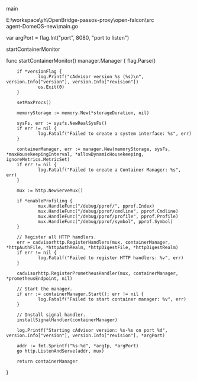 

main


E:\workspace\yh\OpenBridge-passos-proxy\open-falcon\src\
agent-DomeOS-new\main.go


var argPort = flag.Int("port", 8080, "port to listen")


startContainerMonitor

func startContainerMonitor() manager.Manager {
        flag.Parse()

        if *versionFlag {
                log.Printf("cAdvisor version %s (%s)\n", version.Info["version"], version.Info["revision"])
                os.Exit(0)
        }

        setMaxProcs()

        memoryStorage := memory.New(*storageDuration, nil)

        sysFs, err := sysfs.NewRealSysFs()
        if err != nil {
                log.Fatalf("Failed to create a system interface: %s", err)
        }

        containerManager, err := manager.New(memoryStorage, sysFs, *maxHousekeepingInterval, *allowDynamicHousekeeping, ignoreMetrics.MetricSet)
        if err != nil {
                log.Fatalf("Failed to create a Container Manager: %s", err)
        }

        mux := http.NewServeMux()

        if *enableProfiling {
                mux.HandleFunc("/debug/pprof/", pprof.Index)
                mux.HandleFunc("/debug/pprof/cmdline", pprof.Cmdline)
                mux.HandleFunc("/debug/pprof/profile", pprof.Profile)
                mux.HandleFunc("/debug/pprof/symbol", pprof.Symbol)
        }

        // Register all HTTP handlers.
        err = cadvisorhttp.RegisterHandlers(mux, containerManager, *httpAuthFile, *httpAuthRealm, *httpDigestFile, *httpDigestRealm)
        if err != nil {
                log.Fatalf("Failed to register HTTP handlers: %v", err)
        }

        cadvisorhttp.RegisterPrometheusHandler(mux, containerManager, *prometheusEndpoint, nil)

        // Start the manager.
        if err := containerManager.Start(); err != nil {
                log.Fatalf("Failed to start container manager: %v", err)
        }

        // Install signal handler.
        installSignalHandler(containerManager)

        log.Printf("Starting cAdvisor version: %s-%s on port %d", version.Info["version"], version.Info["revision"], *argPort)

        addr := fmt.Sprintf("%s:%d", *argIp, *argPort)
        go http.ListenAndServe(addr, mux)

        return containerManager
}





